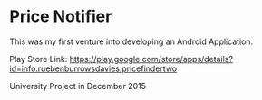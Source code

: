 # Price Notifier

This was my first venture into developing an Android Application. 

Play Store Link: https://play.google.com/store/apps/details?id=info.ruebenburrowsdavies.pricefindertwo


University Project in December 2015 
